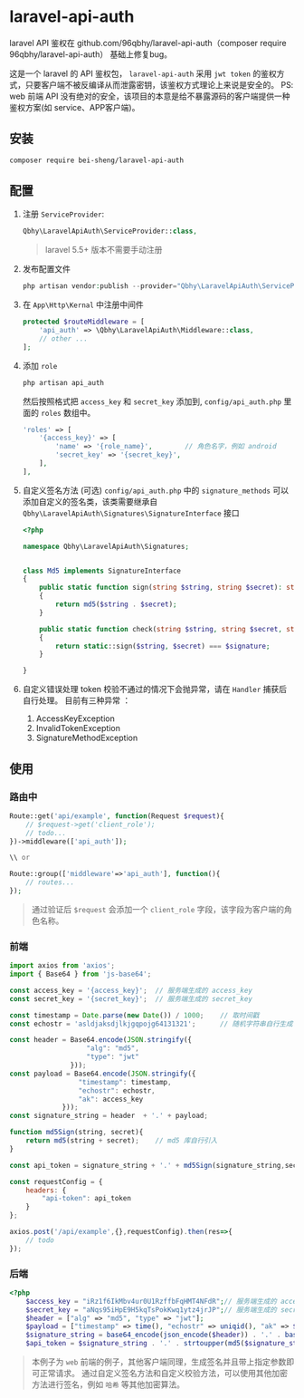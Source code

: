 # laravel-api-auth
laravel API 鉴权在 github.com/96qbhy/laravel-api-auth（composer require 96qbhy/laravel-api-auth）
基础上修复bug。

这是一个 laravel 的 API 鉴权包， `laravel-api-auth` 采用 `jwt token` 的鉴权方式，只要客户端不被反编译从而泄露密钥，该鉴权方式理论上来说是安全的。
PS: web 前端 API 没有绝对的安全，该项目的本意是给不暴露源码的客户端提供一种鉴权方案(如 service、APP客户端)。

## 安装  
```bash
composer require bei-sheng/laravel-api-auth
```
## 配置
1. 注册 `ServiceProvider`: 
    ```php
    Qbhy\LaravelApiAuth\ServiceProvider::class,
    ```
    > laravel 5.5+ 版本不需要手动注册

2. 发布配置文件
    ```php
    php artisan vendor:publish --provider="Qbhy\LaravelApiAuth\ServiceProvider"
    ```

3. 在 `App\Http\Kernal` 中注册中间件 
    ```php
    protected $routeMiddleware = [
        'api_auth' => \Qbhy\LaravelApiAuth\Middleware::class,
        // other ...
    ];
    ```
    
4. 添加 `role` 
    ```php
    php artisan api_auth
    ```
    然后按照格式把 `access_key` 和 `secret_key` 添加到, `config/api_auth.php` 里面的 `roles` 数组中。
    ```php
    'roles' => [
        '{access_key}' => [
            'name' => '{role_name}',        // 角色名字，例如 android
            'secret_key' => '{secret_key}',
        ],
    ],
    ```

5. 自定义签名方法 (可选)
    `config/api_auth.php` 中的 `signature_methods` 可以添加自定义的签名类，该类需要继承自 `Qbhy\LaravelApiAuth\Signatures\SignatureInterface` 接口 
    ```php
   <?php
    
    namespace Qbhy\LaravelApiAuth\Signatures;
    
    
    class Md5 implements SignatureInterface
    {
        public static function sign(string $string, string $secret): string
        {
            return md5($string . $secret);
        }
    
        public static function check(string $string, string $secret, string $signature): bool
        {
            return static::sign($string, $secret) === $signature;
        }
    
    }
    ```
7. 自定义错误处理
    token 校验不通过的情况下会抛异常，请在 `Handler` 捕获后自行处理。
    目前有三种异常 ： 
    1. AccessKeyException
    2. InvalidTokenException
    3. SignatureMethodException
     
## 使用  
### 路由中
```php
Route::get('api/example', function(Request $request){
    // $request->get('client_role');
    // todo...
})->middleware(['api_auth']);

\\ or

Route::group(['middleware'=>'api_auth'], function(){
    // routes...
});
```
> 通过验证后 `$request` 会添加一个 `client_role` 字段，该字段为客户端的角色名称。

### 前端
```javascript
import axios from 'axios';
import { Base64 } from 'js-base64';

const access_key = '{access_key}';  // 服务端生成的 access_key
const secret_key = '{secret_key}';  // 服务端生成的 secret_key

const timestamp = Date.parse(new Date()) / 1000;    // 取时间戳
const echostr = 'asldjaksdjlkjgqpojg64131321';      // 随机字符串自行生成

const header = Base64.encode(JSON.stringify({
                   "alg": "md5",
                   "type": "jwt"
               }));
const payload = Base64.encode(JSON.stringify({
                 "timestamp": timestamp,
                 "echostr": echostr,
                 "ak": access_key
             }));
const signature_string = header  + '.' + payload;

function md5Sign(string, secret){
    return md5(string + secret);    // md5 库自行引入
}

const api_token = signature_string + '.' + md5Sign(signature_string,secret_key);

const requestConfig = {
    headers: {
        "api-token": api_token
    }
};

axios.post('/api/example',{},requestConfig).then(res=>{
    // todo
});
```
### 后端
```php
<?php
    $access_key = "iRz1f6IkMbv4ur0U1RzffbFqHMT4NFdR";// 服务端生成的 access_key
    $secret_key = "aNqs95iHpE9H5kqTsPokKwq1ytz4jrJP";// 服务端生成的 secret_key
    $header = ["alg" => "md5", "type" => "jwt"];
    $payload = ["timestamp" => time(), "echostr" => uniqid(), "ak" => $access_key];
    $signature_string = base64_encode(json_encode($header)) . '.' . base64_encode(json_encode($payload));
    $api_token = $signature_string . '.' . strtoupper(md5($signature_string . $secret_key));
```
> 本例子为 `web` 前端的例子，其他客户端同理，生成签名并且带上指定参数即可正常请求。
> 通过自定义签名方法和自定义校验方法，可以使用其他加密方法进行签名，例如 `哈希` 等其他加密算法。
